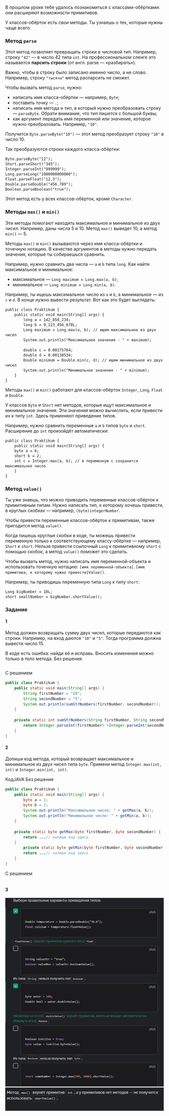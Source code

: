 В прошлом уроке тебе удалось познакомиться с классами-обёртками: они расширяют возможности примитивов.

У классов-обёрток есть свои методы. Ты узнаешь о тех, которые нужны чаще всего.

### Метод `parse`

Этот метод позволяет превращать строки в числовой тип. Например, строку `"42"` — в число 42 типа `int`. На профессиональном сленге это называется **парсить строки** (от англ. parse — «разбирать»).

Важно, чтобы в строку было записано именно число, а не слово. Например, строку `"тысяча"` метод распарсить не сможет.

Чтобы вызвать метод `parse`, нужно:

- написать имя класса-обёртки — например, `Byte`;
- поставить точку — `.`;
- написать имя метода и тип, в который нужно преобразовать строку — `parseByte`. Обрати внимание, что тип пишется с большой буквы;
- как аргумент передать имя переменной или значение, которое нужно преобразовать. Например, `"10"`.

Получится `Byte.parseByte("10")` — этот метод преобразует строку `"10"` в число 10.

Так преобразуются строки каждого класса-обёртки:
```
Byte.parseByte("12");
Short.parseShort("345");
Integer.parseInt("999999");
Long.parseLong("1000000000000");
Float.parseFloat("12.3");
Double.parseDouble("456.789");
Boolean.parseBoolean("true"); 
```

Этот метод есть у всех классов-обёрток, кроме `Character`.

### Методы `max()` и `min()`

Эти методы помогают находить максимальное и минимальное из двух чисел. Например, даны числа 5 и 10. Метод `max()` выведет 10, а метод `min()` — 5.

Методы `max()` и `min()` вызываются через имя класса-обёртки и точечную нотацию. В качестве аргументов в методы нужно передать значения, которые ты собираешься сравнить.

Например, нужно сравнить два числа — `а` и `b` типа `long`. Как найти максимальное и минимальное:

- максимальное — `Long maximum = Long.max(a, b)`;
- минимальное — `Long minimum = Long.min(a, b)`.

Например, ты ищешь максимальное число из `а` и `b`, а минимальное — из `c` и `d`. В конце нужно вывести результат. Вот как это будет выглядеть:
```
public class Praktikum {
    public static void main(String[] args) {
        long a = 142_858_234;
        long b = 9_123_456_678L;
        Long maximum = Long.max(a, b); // ищем максимальное из двух чисел
        System.out.println("Максимальное значение - " + maximum);

        double c = 0.00175764;
        double d = 0.00138534;
        Double minimum = Double.min(c, d); // ищем минимальное из двух чисел
        System.out.println("Минимальное значение - " + minimum);
    }
} 
```

Методы `max()` и `min()` работают для классов-обёрток `Integer`, `Long`, `Float` и `Double`.

У классов `Byte` и `Short` нет методов, которые ищут максимальное и минимальное значения. Эти значения можно вычислить, если привести их к типу `int`. Здесь применяют приведение типов.

Например, нужно сравнить переменные `а` и `b` типов `byte` и `short`. Расширение до `int` произойдёт автоматически:
```
public class Praktikum {
    public static void main(String[] args) {
    byte a = 6;
    short b = 2;
    int c = Integer.max(a, b); // в переменную с сохранится максимальное число
    }
} 
```
### Метод `value()`

Ты уже знаешь, что можно приводить переменные классов-обёрток к примитивным типам. Нужно написать тип, к которому хочешь привести, в круглых скобках — например, `(byte)integerNumber`.

Чтобы привести переменные классов-обёрток к примитивам, также пригодится метод `value()`.

Когда пишешь круглые скобки в коде, ты можешь привести переменную только к соответствующему классу-обёртке — например, `Short` к `short`. Нельзя привести ссылочный `Long` к примитивному `short` с помощью скобок, а метод `value()` поможет это сделать.

Чтобы вызвать метод, нужно написать имя переменной-объекта и использовать точечную нотацию: `[имя переменной-объекта].[имя примитива, к которому нужно привести]Value()`.

Например, ты приводишь переменную типа `Long` к типу `short`:
```
Long bigNumber = 10L;
short smallNumber = bigNumber.shortValue(); 
```
### Задание
#### 1
Метод должен возвращать сумму двух чисел, которые передаются как строки. Например, на вход даются `"10"` и `"5"`. Тогда программа должна вывести число 15.

В коде есть ошибка: найди её и исправь. Вносить изменения можно только в тело метода.
Без решения
```Java

```

С решением
```Java
public class Praktikum {
    public static void main(String[] args) {
        String firstNumber = "10";
        String secondNumber = "5";
        System.out.println(sumStrNumbers(firstNumber, secondNumber));
    }

    private static int sumStrNumbers(String firstNumber, String secondNumber) {
        return Integer.parseInt(firstNumber) +Integer.parseInt(secondNumber);
    }
}
```

#### 2
Допиши код метода, который возвращает максимальное и минимальное из двух чисел типа `byte`. Примени метод `Integer.max(int, int)` и `Integer.min(int, int)`.

КодJAVA
Без решения
```java
public class Praktikum {
    public static void main(String[] args) {
        byte a = 1;
        byte b = 2;
        System.out.println("Максимальное число: " + getMax(a, b));
		System.out.println("Минимальное число: " + getMin(a, b));
    }

    private static byte getMax(byte firstNumber, byte secondNumber) {
        return ...// напиши код здесь
    }
		private static byte getMin(byte firstNumber, byte secondNumber) {
        return ...// напиши код здесь
    }
}
```

С решением
```java

```
#### 3
![img_11.png](img%2Fimg_11.png)
![img_12.png](img%2Fimg_12.png)